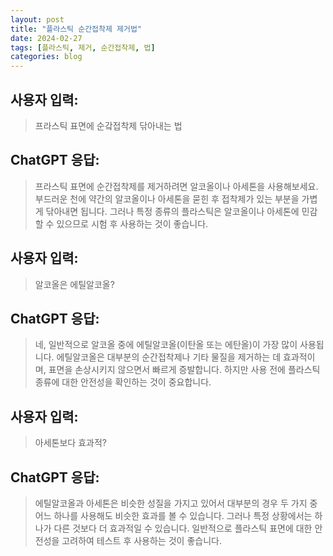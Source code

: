 ```yaml
---
layout: post
title: "플라스틱 순간접착제 제거법"
date: 2024-02-27
tags: [플라스틱, 제거, 순간접착제, 법]
categories: blog
---
```


## 사용자 입력:
> 프라스틱 표면에 순갘접착제 닦아내는 법

## ChatGPT 응답:
> 프라스틱 표면에 순간접착제를 제거하려면 알코올이나 아세톤을 사용해보세요. 부드러운 천에 약간의 알코올이나 아세톤을 묻힌 후 접착제가 있는 부분을 가볍게 닦아내면 됩니다. 그러나 특정 종류의 플라스틱은 알코올이나 아세톤에 민감할 수 있으므로 시험 후 사용하는 것이 좋습니다.

## 사용자 입력:
> 알코올은 에틸알코올?

## ChatGPT 응답:
> 네, 일반적으로 알코올 중에 에틸알코올(이탄올 또는 에탄올)이 가장 많이 사용됩니다. 에틸알코올은 대부분의 순간접착제나 기타 물질을 제거하는 데 효과적이며, 표면을 손상시키지 않으면서 빠르게 증발합니다. 하지만 사용 전에 플라스틱 종류에 대한 안전성을 확인하는 것이 중요합니다.

## 사용자 입력:
> 아세톤보다 효과적?

## ChatGPT 응답:
> 에틸알코올과 아세톤은 비슷한 성질을 가지고 있어서 대부분의 경우 두 가지 중 어느 하나를 사용해도 비슷한 효과를 볼 수 있습니다. 그러나 특정 상황에서는 하나가 다른 것보다 더 효과적일 수 있습니다. 일반적으로 플라스틱 표면에 대한 안전성을 고려하여 테스트 후 사용하는 것이 좋습니다.

